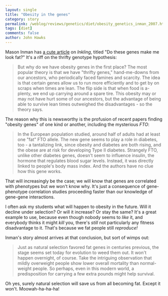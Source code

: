 ```yaml
---
layout: single 
title: "Obesity in the genes" 
category: story
permalink: /weblog/reviews/genetics/diet/obesity_genetics_inman_2007.html
tags: [diet] 
comments: false 
author: John Hawks 
---
```



<p>
Mason Inman has <a href="http://www.inklingmagazine.com/articles/genes-to-make-you-fat-or-thin/">a cute article</a> on <i>Inkling</i>, titled "Do these genes make me look fat?" It's a riff on the thrifty genotype hypothesis: 
</p>

<blockquote>But why do we have obesity genes in the first place? The most popular theory is that we have "thrifty genes," hand-me-downs from our ancestors, who periodically faced famines and scarcity. The idea is that certain genes allow us to run more efficiently and to get by on scraps when times are lean. The flip side is that when food is a-plenty, we end up carrying around a spare tire. This obesity may or may not have hurt some of our ancestors, but the advantage of being able to survive lean times outweighed the disadvantages - so the theory says.</blockquote>

<p>
The reason why this is newsworthy is the profusion of recent papers finding "obesity genes" of one kind or another, including the mysterious <i>FTO</i>: 
</p>

<blockquote>In the European population studied, around half of adults had at least one "fat" FTO allele. The new gene seems to play a role in diabetes, too - a tantalizing link, since obesity and diabetes are both rising, and the obese are at risk for developing Type II diabetes. Strangely FTO, unlike other diabetes genes, doesn't seem to influence insulin, the hormone that regulates blood sugar levels. Instead, it was directly linked to people's body mass index. And the authors have no clue how this gene works.</blockquote>

<p>
That will increasingly be the case; we will know that genes are correlated with phenotypes but we won't know why. It's just a consequence of gene-phenotype correlation studies proceeding faster than our knowledge of gene-gene interactions. 
</p>

<p>
I often ask my students what will happen to obesity in the future. Will it decline under selection? Or will it increase? Or stay the same? It's a great example to use, because even though nobody seems to <i>like</i> it, and everybody thinks it might <i>kill</i> you, there's <i>still</i> not particularly any fitness disadvantage to it. That's because we fat people still <i>reproduce!</i>
</p>

<p>
Inman's story almost arrives at that conclusion, but sort of wimps out:
</p>

<blockquote>Just as natural selection favored fat genes in centuries previous, the stage seems set today for evolution to weed them out. It won't happen overnight, of course. Take the intriguing observation that mildly overweight people show lower overall mortality than normal-weight people. So perhaps, even in this modern world, a predisposition for carrying a few extra pounds might help survival.</blockquote>

<p>
Oh yes, surely natural selection will save us from all becoming fat. Except it won't. Moowah-ha-ha-ha!
</p>


